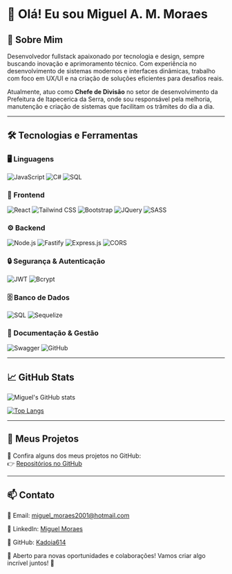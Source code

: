 # 👋 Olá! Eu sou Miguel A. M. Moraes

## 🚀 Sobre Mim
Desenvolvedor fullstack apaixonado por tecnologia e design, sempre buscando inovação e aprimoramento técnico. Com experiência no desenvolvimento de sistemas modernos e interfaces dinâmicas, trabalho com foco em UX/UI e na criação de soluções eficientes para desafios reais.

Atualmente, atuo como **Chefe de Divisão** no setor de desenvolvimento da Prefeitura de Itapecerica da Serra, onde sou responsável pela melhoria, manutenção e criação de sistemas que facilitam os trâmites do dia a dia.

---

## 🛠 Tecnologias e Ferramentas

### 🖥️ Linguagens
![JavaScript](https://img.shields.io/badge/-JavaScript-F7DF1E?style=flat&logo=javascript&logoColor=black)
![C#](https://img.shields.io/badge/-C%23-239120?style=flat&logo=c-sharp&logoColor=white)
![SQL](https://img.shields.io/badge/-SQL-4479A1?style=flat&logo=microsoft-sql-server&logoColor=white)

### 🎨 Frontend
![React](https://img.shields.io/badge/-React-61DAFB?style=flat&logo=react&logoColor=black)
![Tailwind CSS](https://img.shields.io/badge/-TailwindCSS-06B6D4?style=flat&logo=tailwind-css&logoColor=white)
![Bootstrap](https://img.shields.io/badge/-Bootstrap-7952B3?style=flat&logo=bootstrap&logoColor=white)
![JQuery](https://img.shields.io/badge/-jQuery-0769AD?style=flat&logo=jquery&logoColor=white)
![SASS](https://img.shields.io/badge/-SASS-CC6699?style=flat&logo=sass&logoColor=white)

### ⚙️ Backend
![Node.js](https://img.shields.io/badge/-Node.js-339933?style=flat&logo=node.js&logoColor=white)
![Fastify](https://img.shields.io/badge/-Fastify-000000?style=flat&logo=fastify&logoColor=white)
![Express.js](https://img.shields.io/badge/-Express.js-000000?style=flat&logo=express&logoColor=white)
![CORS](https://img.shields.io/badge/-CORS-FF8800?style=flat&logo=internet-explorer&logoColor=white)

### 🔒 Segurança & Autenticação
![JWT](https://img.shields.io/badge/-JWT-000000?style=flat&logo=json-web-tokens&logoColor=white)
![Bcrypt](https://img.shields.io/badge/-Bcrypt-00C853?style=flat&logo=security&logoColor=white)

### 🗄️ Banco de Dados
![SQL](https://img.shields.io/badge/-SQL-4479A1?style=flat&logo=microsoft-sql-server&logoColor=white)
![Sequelize](https://img.shields.io/badge/-Sequelize-52B0E7?style=flat&logo=sequelize&logoColor=white)

### 📜 Documentação & Gestão
![Swagger](https://img.shields.io/badge/-Swagger-85EA2D?style=flat&logo=swagger&logoColor=black)
![GitHub](https://img.shields.io/badge/-GitHub-181717?style=flat&logo=github&logoColor=white)

---

## 📈 GitHub Stats
![Miguel's GitHub stats](https://github-readme-stats.vercel.app/api?username=Kadoia614&show_icons=true&theme=radical)

[![Top Langs](https://github-readme-stats.vercel.app/api/top-langs/?username=Kadoia614&layout=compact&theme=radical)](https://github.com/Kadoia614)

---

## 🚀 Meus Projetos
🔹 Confira alguns dos meus projetos no GitHub:  
👉 [Repositórios no GitHub](https://github.com/Kadoia614?tab=repositories)

---

## 📫 Contato
📧 Email: [miguel_moraes2001@hotmail.com](mailto:miguel_moraes2001@hotmail.com)

🔗 LinkedIn: [Miguel Moraes](https://linkedin.com.br/in/miguel-moraes-46a383235)

🔗 GitHub: [Kadoia614](https://github.com/Kadoia614)

💼 Aberto para novas oportunidades e colaborações! Vamos criar algo incrível juntos! 🚀

